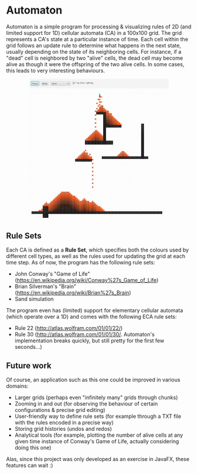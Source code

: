 # Automaton

Automaton is a simple program for processing & visualizing rules of 2D (and limited support for 1D) cellular automata (CA) in a 100x100 grid. The grid represents a CA's state at a particular instance of time. Each cell within the grid follows an update rule to determine what happens in the next state, usually depending on the state of its neighboring cells. For instance, if a "dead" cell is neighbored by two "alive" cells, the dead cell may become alive as though it were the offspring of the two alive cells. In some cases, this leads to very interesting behaviours.

<p align="center">
  <img src=".assets/ca0.png" width=75%" height="75%">
</p>


## Rule Sets
Each CA is defined as a **Rule Set**, which specifies both the colours used by different cell types, as well as the rules used for updating the grid at each time step. As of now, the program has the following rule sets:
- John Conway's "Game of Life" (https://en.wikipedia.org/wiki/Conway%27s_Game_of_Life)
- Brian Silverman's "Brain" (https://en.wikipedia.org/wiki/Brian%27s_Brain)
- Sand simulation

The program even has (limited) support for elementary cellular automata (which operate over a 1D) and comes with the following ECA rule sets:
- Rule 22 (http://atlas.wolfram.com/01/01/22/)
- Rule 30 (http://atlas.wolfram.com/01/01/30/. Automaton's implementation breaks quickly, but still pretty for the first few seconds...)

## Future work
Of course, an application such as this one could be improved in various domains:
- Larger grids (perhaps even "infinitely many" grids through chunks)
- Zooming in and out (for observing the behaviour of certain configurations & precise grid editing)
- User-friendly way to define rule sets (for example through a TXT file with the rules encoded in a precise way)
- Storing grid histories (undos and redos)
- Analytical tools (for example, plotting the number of alive cells at any given time instance of Conway's Game of Life, actually considering doing this one)

Alas, since this project was only developed as an exercise in JavaFX, these features can wait :)
